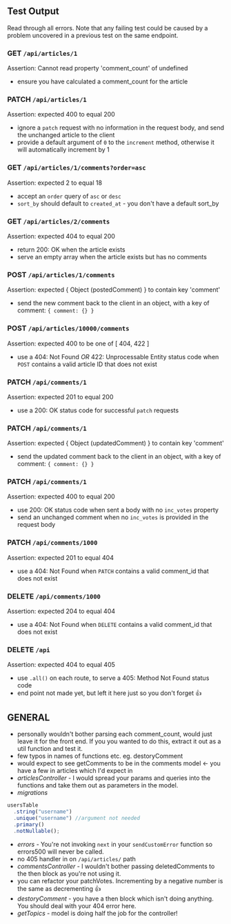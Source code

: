 ## Test Output

Read through all errors. Note that any failing test could be caused by a problem uncovered in a previous test on the same endpoint.

<!--
### PATCH `/api/articles`

Assertion: expected 404 to equal 405

- use `.all()` on each route, to serve a 405: Method Not Found status code -->

<!--
### GET `/api/articles/1`

Assertion: expected { Object (articles) } to contain key 'article'

- send the article to the client in an object, with a key of `article`: `{ article: {} }`
- return the single article in an object, not in an array -->

### GET `/api/articles/1`

Assertion: Cannot read property 'comment_count' of undefined

- ensure you have calculated a comment_count for the article

<!-- ### PATCH `/api/articles/1`

Assertion: expected 201 to equal 200

- use a 200: OK status code for successful `patch` requests -->

<!-- ### PATCH `/api/articles/1`

Assertion: expected { Object (update) } to contain key 'article'

- send the updated article with a key of `article` -->

### PATCH `/api/articles/1`

Assertion: expected 400 to equal 200

- ignore a `patch` request with no information in the request body, and send the unchanged article to the client
- provide a default argument of `0` to the `increment` method, otherwise it will automatically increment by 1

<!-- ### GET `/api/articles/1/comments?sort_by=votes`

Assertion: expected 4 to equal 3

- accept a `sort_by` query of any valid column
- order should default to `DESC` - you have it set to 'asc' 🤔 -->

### GET `/api/articles/1/comments?order=asc`

Assertion: expected 2 to equal 18

- accept an `order` query of `asc` or `desc`
- `sort_by` should default to `created_at` - you don't have a default sort_by

### GET `/api/articles/2/comments`

Assertion: expected 404 to equal 200

- return 200: OK when the article exists
- serve an empty array when the article exists but has no comments

### POST `/api/articles/1/comments`

Assertion: expected { Object (postedComment) } to contain key 'comment'

- send the new comment back to the client in an object, with a key of comment: `{ comment: {} }`

### POST `/api/articles/10000/comments`

Assertion: expected 400 to be one of [ 404, 422 ]

- use a 404: Not Found _OR_ 422: Unprocessable Entity status code when `POST` contains a valid article ID that does not exist

### PATCH `/api/comments/1`

Assertion: expected 201 to equal 200

- use a 200: OK status code for successful `patch` requests

### PATCH `/api/comments/1`

Assertion: expected { Object (updatedComment) } to contain key 'comment'

- send the updated comment back to the client in an object, with a key of comment: `{ comment: {} }`

### PATCH `/api/comments/1`

Assertion: expected 400 to equal 200

- use 200: OK status code when sent a body with no `inc_votes` property
- send an unchanged comment when no `inc_votes` is provided in the request body

### PATCH `/api/comments/1000`

Assertion: expected 201 to equal 404

- use a 404: Not Found when `PATCH` contains a valid comment_id that does not exist

### DELETE `/api/comments/1000`

Assertion: expected 204 to equal 404

- use a 404: Not Found when `DELETE` contains a valid comment_id that does not exist

### DELETE `/api`

Assertion: expected 404 to equal 405

- use `.all()` on each route, to serve a 405: Method Not Found status code
- end point not made yet, but left it here just so you don't forget 👍

## GENERAL

- personally wouldn't bother parsing each comment_count, would just leave it for the front end. If you you wanted to do this, extract it out as a util function and test it.
- few typos in names of functions etc. eg. destoryComment
- would expect to see getComments to be in the comments model <- you have a few in articles which I'd expect in
- _articlesController_ - I would spread your params and queries into the functions and take them out as parameters in the model.
- _migrations_

```js
usersTable
  .string("username")
  .unique("username") //argument not needed
  .primary()
  .notNullable();
```

- _errors_ - You're not invoking `next` in your `sendCustomError` function so errors500 will never be called.
- no 405 handler in on `/api/articles/` path
- _commentsController_ - I wouldn't bother passing deletedComments to the then block as you're not using it.
- you can refactor your patchVotes. Incrementing by a negative number is the same as decrementing 👍
- _destoryComment_ - you have a then block which isn't doing anything. You should deal with your 404 error here.
- _getTopics_ - model is doing half the job for the controller!
